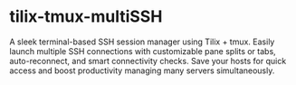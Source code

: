 # tilix-tmux-multiSSH
A sleek terminal-based SSH session manager using Tilix + tmux. Easily launch multiple SSH connections with customizable pane splits or tabs, auto-reconnect, and smart connectivity checks. Save your hosts for quick access and boost productivity managing many servers simultaneously.
